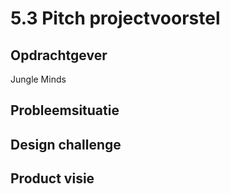 # 5.3 Pitch projectvoorstel

## Opdrachtgever

Jungle Minds



## Probleemsituatie



## Design challenge



## Product visie

